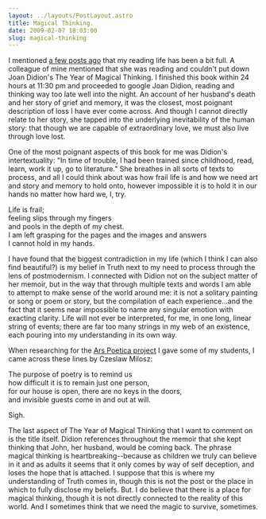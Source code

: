 ```yaml
---
layout: ../layouts/PostLayout.astro
title: Magical Thinking.
date: 2009-02-07 18:03:00
slug: magical-thinking
---
```


I mentioned [a few posts ago](http://akindoflibrary.blogspot.com/2009/02/reading-life-gone-out-of-control-or.html) that my reading life has been a bit full. A colleague of mine mentioned that she was reading and couldn't put down Joan Didion's The Year of Magical Thinking. I finished this book within 24 hours at 11:30 pm and proceeded to google Joan Didion, reading and thinking way too late well into the night. An account of her husband's death and her story of grief and memory, it was the closest, most poignant description of loss I have ever come across. And though I cannot directly relate to her story, she tapped into the underlying inevitability of the human story: that though we are capable of extraordinary love, we must also live through love lost.  
  
One of the most poignant aspects of this book for me was Didion's intertextuality: "In time of trouble, I had been trained since childhood, read, learn, work it up, go to literature." She breathes in all sorts of texts to process, and all I could think about was how frail life is and how we need art and story and memory to hold onto, however impossible it is to hold it in our hands no matter how hard we, I, try.  
  
Life is frail;  
feeling slips through my fingers  
and pools in the depth of my chest.  
I am left grasping for the pages and the images and answers  
I cannot hold in my hands.  
  
I have found that the biggest contradiction in my life (which I think I can also find beautiful?) is my belief in Truth next to my need to process through the lens of postmodernism. I connected with Didion not on the subject matter of her memoir, but in the way that through multiple texts and words I am able to attempt to make sense of the world around me: it is not a solitary painting or song or poem or story, but the compilation of each experience...and the fact that it seems near impossible to name any singular emotion with exacting clarity. Life will not ever be interpreted, for me, in one long, linear string of events; there are far too many strings in my web of an existence, each pouring into my understanding in its own way.  
  
When researching for the [Ars Poetica project](http://akindoflibrary.blogspot.com/2009/02/somehow.html) I gave some of my students, I came across these lines by Czeslaw Milosz:  
  
The purpose of poetry is to remind us  
how difficult it is to remain just one person,  
for our house is open, there are no keys in the doors,  
and invisible guests come in and out at will.  
  
Sigh.  
  
The last aspect of The Year of Magical Thinking that I want to comment on is the title itself. Didion references throughout the memoir that she kept thinking that John, her husband, would be coming back. The phrase magical thinking is heartbreaking--because as children we truly can believe in it and as adults it seems that it only comes by way of self deception, and loses the hope that is attached. I suppose that this is where my understanding of Truth comes in, though this is not the post or the place in which to fully disclose my beliefs. But. I do believe that there is a place for magical thinking, though it is not directly connected to the reality of this world. And I sometimes think that we need the magic to survive, sometimes.